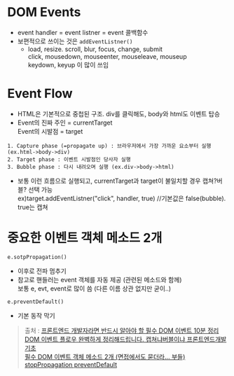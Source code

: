 # DOM Events
* event handler = event listner = event 콜백함수   
* 보편적으로 쓰이는 것은 ```addEventListner()```
  * load, resize. scroll, blur, focus, change, submit   
    click, mousedown, mouseenter, mouseleave, mouseup   
    keydown, keyup 이 많이 쓰임
    
# Event Flow
* HTML은 기본적으로 중첩된 구조. div를 클릭해도, body와 html도 이벤트 탑승
* Event의 진짜 주인 = currentTarget   
Event의 시발점 = target
```
1. Capture phase (=propagate up) : 브라우저에서 가장 가까운 요소부터 실행 (ex.html->body->div)
2. Target phase : 이벤트 시발점인 당사자 실행
3. Bubble phase : 다시 내려오며 실행 (ex.div->body->html)
```
* 보통 이런 흐름으로 실행되고, currentTarget과 target이 불일치할 경우 캡쳐?버블? 선택 가능   
ex)target.addEventListner("click", handler, true) //기본값은 false(bubble). true는 캡쳐

# 중요한 이벤트 객체 메소드 2개
```e.sotpPropagation()```
* 이후로 전파 멈추기
* 참고로 핸들러는 event 객체를 자동 제공 (관련된 메소드와 함께)   
보통 e, evt, event로 많이 씀 (다른 이름 상관 없지만 굳이..)    

```e.preventDefault()```
* 기본 동작 막기

 > 출처 : [프론트엔드 개발자라면 반드시 알아야 할 필수 DOM 이벤트 10분 정리](https://www.youtube.com/watch?v=it46nEygRcM)   
 [DOM 이벤트 플로우 완벽하게 정리해드립니다. 캡쳐냐버블이냐 프론트엔드개발기초](https://www.youtube.com/watch?v=7gKtNC3b_S8)   
 [필수 DOM 이벤트 객체 메소드 2개 (면접에서도 묻더라... 부들) stopPropagation preventDefault](https://www.youtube.com/watch?v=SbSAlxw9Lz8)
